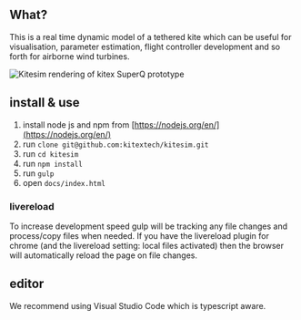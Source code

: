 ## What?
This is a real time dynamic model of a tethered kite which can be useful for visualisation, parameter estimation, flight controller development and so forth for airborne wind turbines. 

![Kitesim rendering of kitex SuperQ prototype](http://kitex.tech/kitesim/images/kitesim.png)

## install & use

1. install node js and npm from [https://nodejs.org/en/](https://nodejs.org/en/)
2. run `clone git@github.com:kitextech/kitesim.git`
3. run `cd kitesim`
3. run `npm install`
4. run `gulp`
5. open `docs/index.html`

### livereload
To increase development speed gulp will be tracking any file changes and process/copy files when needed. If you have the livereload plugin for chrome (and the livereload setting: local files activated) then the browser will automatically reload the page on file changes. 

## editor
We recommend using Visual Studio Code which is typescript aware.  